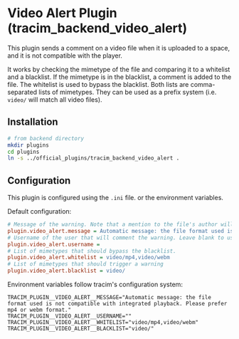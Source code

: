 # Video Alert Plugin (tracim_backend_video_alert)

This plugin sends a comment on a video file when it is uploaded to a space, and it is not compatible with the player.

It works by checking the mimetype of the file and comparing it to a whitelist and a blacklist.
If the mimetype is in the blacklist, a comment is added to the file. The whitelist is used to bypass the blacklist.
Both lists are comma-separated lists of mimetypes. They can be used as a prefix system (i.e. `video/` will match all video files).

## Installation
```bash
# from backend directory
mkdir plugins
cd plugins
ln -s ../official_plugins/tracim_backend_video_alert .
```

## Configuration

This plugin is configured using the `.ini` file. or the environment variables.

Default configuration:
```ini
# Message of the warning. Note that a mention to the file's author will be prepended.
plugin.video_alert.message = Automatic message: the file format used is not compatible with integrated playback. Please prefer mp4 or webm format.
# Username of the user that will comment the warning. Leave blank to use the author of the file.
plugin.video_alert.username =
# List of mimetypes that should bypass the blacklist.
plugin.video_alert.whitelist = video/mp4,video/webm
# List of mimetypes that should trigger a warning
plugin.video_alert.blacklist = video/
```

Environment variables follow tracim's configuration system:
```env
TRACIM_PLUGIN__VIDEO_ALERT__MESSAGE="Automatic message: the file format used is not compatible with integrated playback. Please prefer mp4 or webm format."
TRACIM_PLUGIN__VIDEO_ALERT__USERNAME=""
TRACIM_PLUGIN__VIDEO_ALERT__WHITELIST="video/mp4,video/webm"
TRACIM_PLUGIN__VIDEO_ALERT__BLACKLIST="video/"
```
